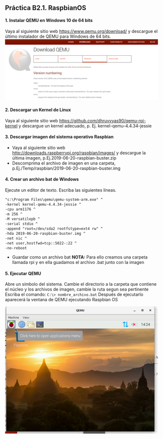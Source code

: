 ## Práctica B2.1. RaspbianOS
#### 1. Instalar QEMU en Windows 10 de 64 bits
Vaya al siguiente sitio web https://www.qemu.org/download/ y descargue el último instalador de QEMU para Windows de 64 bits.
![imagen](https://github.com/silviasalazar/Lenguajes-de-interfaz/blob/main/Imagenes/downloadqemu.PNG)
#### 2. Descargar un Kernel de Linux
Vaya al siguiente sitio web https://github.com/dhruvvyas90/qemu-rpi-kernel y descargue un kernel adecuado, p. Ej. kernel-qemu-4.4.34-jessie
#### 3. Descargar imagen del sistema operativo Raspbian
- Vaya al siguiente sitio web http://downloads.raspberrypi.org/raspbian/images/ y descargue la última imagen, p.Ej.2019-06-20-raspbian-buster.zip
- Descomprima el archivo de imagen en una carpeta, p.Ej./Temp/raspbian/2019-06-20-raspbian-buster.img
#### 4. Crear un archivo bat de Windows
Ejecute un editor de texto.
Escriba las siguientes líneas.
```
"c:\Program Files\qemu\qemu-system-arm.exe" ^
-kernel kernel-qemu-4.4.34-jessie ^
-cpu arm1176 ^
-m 256 ^
-M versatilepb ^
-serial stdio ^
-append "root=/dev/sda2 rootfstype=ext4 rw" ^
-hda 2019-06-20-raspbian-buster.img ^
-net nic ^
-net user,hostfwd=tcp::5022-:22 ^
-no-reboot
```
- Guardar como un archivo bat
**NOTA:** Para ello creamos una carpeta llamada rpi y en ella guadamos el archivo .bat junto con la imagen
#### 5. Ejecutar QEMU
Abre un símbolo del sistema.
Cambie el directorio a la carpeta que contiene el núcleo y los archivos de imagen, cambie la ruta segun sea pertinente Escriba el comando:
`C:\> nombre_archivo.bat`
Después de ejecutarlo aparecerá la ventana de QEMU ejecutando Raspbian OS

![imagen](https://github.com/silviasalazar/Lenguajes-de-interfaz/blob/main/Imagenes/QEMU.PNG)
